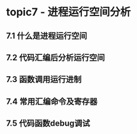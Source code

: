 # topic7 - 进程运行空间分析


## 7.1 什么是进程运行空间


## 7.2 代码汇编后分析运行空间


## 7.3 函数调用运行进制


## 7.4 常用汇编命令及寄存器


## 7.5 代码函数debug调试
